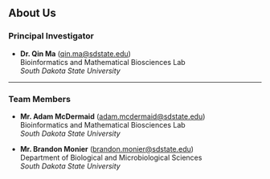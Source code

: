 ## About Us

### Principal Investigator
* **Dr. Qin Ma** ([qin.ma@sdstate.edu](mailto:qin.ma@sdstate.edu))  
	Bioinformatics and Mathematical Biosciences Lab  
  *South Dakota State University*

***

### Team Members
* **Mr. Adam McDermaid** ([adam.mcdermaid@sdstate.edu](mailto:adam.mcdermaid@sdstate.edu))  
  Bioinformatics and Mathematical Biosciences Lab  
  *South Dakota State University*


* **Mr. Brandon Monier** ([brandon.monier@sdstate.edu](mailto:brandon.monier@sdstate.edu))  
  Department of Biological and Microbiological Sciences  
  *South Dakota State University*
